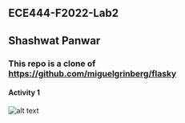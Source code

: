 ## ECE444-F2022-Lab2
## Shashwat Panwar
### This repo is a clone of https://github.com/miguelgrinberg/flasky


#### Activity 1

![alt text](https://github.com/shashPanwar/ECE444-F2022-Lab2/a1.PNG)
